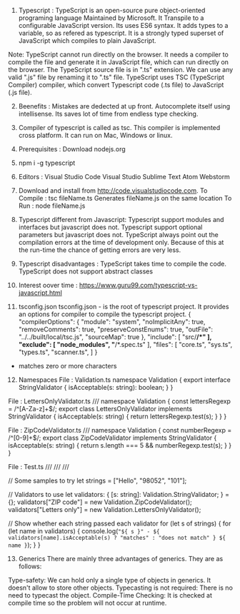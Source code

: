 1. Typescript : 
  TypeScript is an open-source pure object-oriented programing language Maintained by Microsoft.
  It Transpile to a configurable JavaScript version.
  Its uses ES6 syntax.
  It adds types to a variable, so as refered as typescript.
  It is a strongly typed superset of JavaScript which compiles to plain JavaScript.

  Note:
  TypeScript cannot run directly on the browser. It needs a compiler to compile the file and generate it in JavaScript file, which can run directly on the browser. The TypeScript source file is in ".ts" extension. We can use any valid ".js" file by renaming it to ".ts" file. TypeScript uses TSC (TypeScript Compiler) compiler, which convert Typescript code (.ts file) to JavaScript (.js file).

2. Beenefits :
  Mistakes are dedected at up front.
  Autocomplete itself using intellisense.
  Its saves lot of time from endless type checking.
3. Compiler of typescript is called as tsc. This compiler is implemented cross platform. It can run on Mac, Windows or linux.
4. Prerequisites : Download nodejs.org
5. npm i -g typescript
6. Editors :
  Visual Studio Code
  Visual Studio 
  Sublime Text
  Atom 
  Webstorm
7. Download and install from http://code.visualstudiocode.com.
To Compile : tsc fileName.ts
Generates fileName.js on the same location
To Run : node fileName.js

8. Typescript different from Javascript:
Typescript support modules and interfaces but javascript does not.
Typescript support optional parameters but javascript does not.
TypeScript always point out the compilation errors at the time of development only. Because of this at the run-time the chance of getting errors are very less.

9. Typescript disadvantages :
TypeScript takes time to compile the code.
TypeScript does not support abstract classes

10. Interest oover time :
https://www.guru99.com/typescript-vs-javascript.html

11. tsconfig.json
tsconfig.json - is the root of typescript project.
It provides an options for compiler to compile the typescript project.
{
    "compilerOptions": {
        "module": "system",
        "noImplicitAny": true,
        "removeComments": true,
        "preserveConstEnums": true,
        "outFile": "../../built/local/tsc.js",
        "sourceMap": true
    },
    "include": [
        "src/**/*"
    ],
    "exclude": [
        "node_modules",
        "**/*.spec.ts"
    ],
    "files": [
        "core.ts",
        "sys.ts",
        "types.ts",
        "scanner.ts",
    ]
}

* matches zero or more characters

12. Namespaces
File : Validation.ts
namespace Validation {
    export interface StringValidator {
        isAcceptable(s: string): boolean;
    }
}

File : LettersOnlyValidator.ts
/// <reference path="Validation.ts" />
namespace Validation {
    const lettersRegexp = /^[A-Za-z]+$/;
    export class LettersOnlyValidator implements StringValidator {
        isAcceptable(s: string) {
            return lettersRegexp.test(s);
        }
    }
}

File : ZipCodeValidator.ts
/// <reference path="Validation.ts" />
namespace Validation {
    const numberRegexp = /^[0-9]+$/;
    export class ZipCodeValidator implements StringValidator {
        isAcceptable(s: string) {
            return s.length === 5 && numberRegexp.test(s);
        }
    }
}


File : Test.ts
/// <reference path="Validation.ts" />
/// <reference path="LettersOnlyValidator.ts" />
/// <reference path="ZipCodeValidator.ts" />

// Some samples to try
let strings = ["Hello", "98052", "101"];

// Validators to use
let validators: { [s: string]: Validation.StringValidator; } = {};
validators["ZIP code"] = new Validation.ZipCodeValidator();
validators["Letters only"] = new Validation.LettersOnlyValidator();

// Show whether each string passed each validator
for (let s of strings) {
    for (let name in validators) {
        console.log(`"${ s }" - ${ validators[name].isAcceptable(s) ? "matches" : "does not match" } ${ name }`);
    }
}

13. Generics
There are mainly three advantages of generics. They are as follows:

Type-safety: We can hold only a single type of objects in generics. It doesn't allow to store other objects.
Typecasting is not required: There is no need to typecast the object.
Compile-Time Checking: It is checked at compile time so the problem will not occur at runtime.


